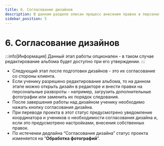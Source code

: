 ```yaml
---
title: 6. Согласование дизайнов
description: В данном разделе описан процесс внесения правок в персональный альбом
sidebar_position: 5
---
```


# 6. Согласование дизайнов
:::info[Информация]
Данный этап работы опционален - в таком случае редактирование альбома будет доступно при его утверждении.
:::
* Следующий этап после подготовки дизайнов - это их согласование со стороны клиента.
* Если ученику разрешено редактирование альбома, то на данном этапе можно открыть дизайн в редакторе и внести правки на персональные развороты - например, загрузить дополнительные фотографии или заменить их порядок следования.
* После завершения работы над дизайном ученику необходимо нажать кнопку согласования дизайна.
* При переводе проекта в этот статус предусмотрено уведомление координатора и учеников о необходимости согласования дизайна и, если это предусмотрено настройками, внесения собственных правок. 
* По истечении дедлайна “Согласования дизайна” статус проекта изменяется на “__Обработка фотографий__”.
